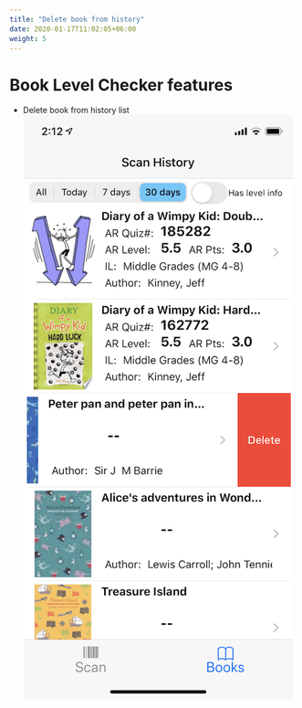 ```yaml
---
title: "Delete book from history"
date: 2020-01-17T11:02:05+06:00
weight: 5
---
```


# Book Level Checker features

* Delete book from history list
![Delete book](/images/app-features/5-scan-history-delete.png "delete book")
